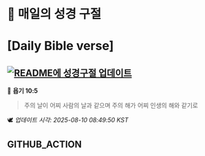 # 🙏 매일의 성경 구절
# [Daily Bible verse]
## [![README에 성경구절 업데이트](https://github.com/DONGSUKA/first_test/actions/workflows/update-readme-bible.yml/badge.svg)](https://github.com/DONGSUKA/first_test/actions/workflows/update-readme-bible.yml)
<!-- START_BIBLE_VERSE -->
📖 **욥기 10:5**
> 주의 날이 어찌 사람의 날과 같으며 주의 해가 어찌 인생의 해와 같기로

🕊️ _업데이트 시각: 2025-08-10 08:49:50 KST_
  <!-- END_BIBLE_VERSE -->
## GITHUB_ACTION
